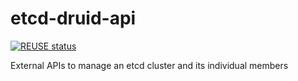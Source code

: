# etcd-druid-api
[![REUSE status](https://api.reuse.software/badge/github.com/gardener/etcd-druid-api)](https://api.reuse.software/info/github.com/gardener/etcd-druid-api)

External APIs to manage an etcd cluster and its individual members
